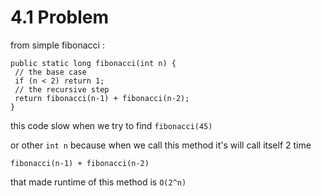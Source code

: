 # 4.1 Problem

from simple fibonacci :

```
public static long fibonacci(int n) {
 // the base case
 if (n < 2) return 1;
 // the recursive step
 return fibonacci(n-1) + fibonacci(n-2);
}
```

this code slow when we try to find ```fibonacci(45) ```

or other ```int n``` because when we call this method it's will call itself 2 time

``` fibonacci(n-1) + fibonacci(n-2) ```

that made runtime of this method is ```O(2^n)```
